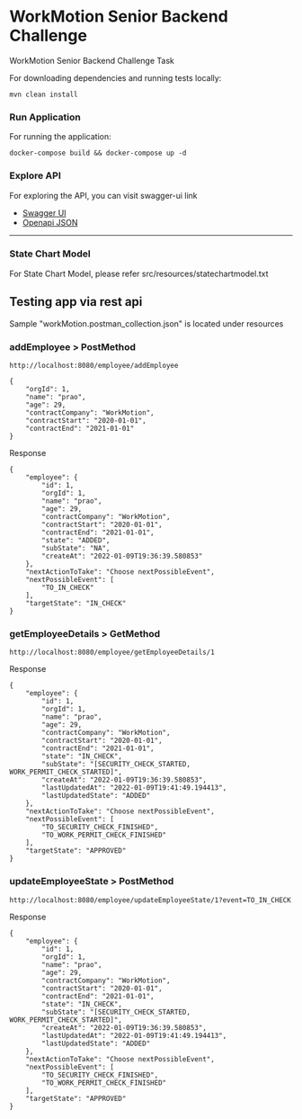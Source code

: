 # WorkMotion Senior Backend Challenge
WorkMotion Senior Backend Challenge Task

For downloading dependencies and running tests locally:

```shell
mvn clean install
```

### Run Application

For running the application:

```shell
docker-compose build && docker-compose up -d
```

### Explore API

For exploring the API, you can visit swagger-ui link

* [Swagger UI](http://localhost:8080/openapi/swagger-ui.html)
* [Openapi JSON](http://localhost:8080/openapi/v3/api-docs)

--------------

### State Chart Model

For State Chart Model, please refer src/resources/statechartmodel.txt


## Testing app via rest api
Sample "workMotion.postman_collection.json" is located under resources

### addEmployee > PostMethod
```
http://localhost:8080/employee/addEmployee
```
```
{
    "orgId": 1,
    "name": "prao",
    "age": 29,
    "contractCompany": "WorkMotion",
    "contractStart": "2020-01-01",
    "contractEnd": "2021-01-01"
}
```
Response
```
{
    "employee": {
        "id": 1,
        "orgId": 1,
        "name": "prao",
        "age": 29,
        "contractCompany": "WorkMotion",
        "contractStart": "2020-01-01",
        "contractEnd": "2021-01-01",
        "state": "ADDED",
        "subState": "NA",
        "createAt": "2022-01-09T19:36:39.580853"
    },
    "nextActionToTake": "Choose nextPossibleEvent",
    "nextPossibleEvent": [
        "TO_IN_CHECK"
    ],
    "targetState": "IN_CHECK"
}
```
### getEmployeeDetails > GetMethod
```
http://localhost:8080/employee/getEmployeeDetails/1
```
Response
```
{
    "employee": {
        "id": 1,
        "orgId": 1,
        "name": "prao",
        "age": 29,
        "contractCompany": "WorkMotion",
        "contractStart": "2020-01-01",
        "contractEnd": "2021-01-01",
        "state": "IN_CHECK",
        "subState": "[SECURITY_CHECK_STARTED, WORK_PERMIT_CHECK_STARTED]",
        "createAt": "2022-01-09T19:36:39.580853",
        "lastUpdatedAt": "2022-01-09T19:41:49.194413",
        "lastUpdatedState": "ADDED"
    },
    "nextActionToTake": "Choose nextPossibleEvent",
    "nextPossibleEvent": [
        "TO_SECURITY_CHECK_FINISHED",
        "TO_WORK_PERMIT_CHECK_FINISHED"
    ],
    "targetState": "APPROVED"
}
```
### updateEmployeeState > PostMethod
```
http://localhost:8080/employee/updateEmployeeState/1?event=TO_IN_CHECK
```
Response
```
{
    "employee": {
        "id": 1,
        "orgId": 1,
        "name": "prao",
        "age": 29,
        "contractCompany": "WorkMotion",
        "contractStart": "2020-01-01",
        "contractEnd": "2021-01-01",
        "state": "IN_CHECK",
        "subState": "[SECURITY_CHECK_STARTED, WORK_PERMIT_CHECK_STARTED]",
        "createAt": "2022-01-09T19:36:39.580853",
        "lastUpdatedAt": "2022-01-09T19:41:49.194413",
        "lastUpdatedState": "ADDED"
    },
    "nextActionToTake": "Choose nextPossibleEvent",
    "nextPossibleEvent": [
        "TO_SECURITY_CHECK_FINISHED",
        "TO_WORK_PERMIT_CHECK_FINISHED"
    ],
    "targetState": "APPROVED"
}
```